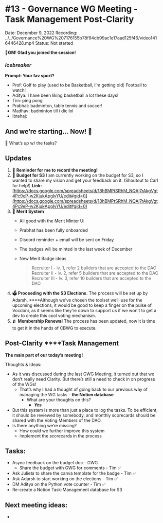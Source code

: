 # #13 - Governance WG Meeting - Task Management Post-Clarity

Date: December 9, 2022
Recording: ../../Governance%20WG%207176155b78f94db99ac1e17aad125f46/video1416446428.mp4
Status: Not started

🌱**GM! Glad you joined the session!**

### *Icebreaker*

**Prompt: Your fav sport?**

- Prof:  Golf to play (used to be Basketball, I’m getting old) Football to watch!
- Aditya: I have been liking basketball a lot these days!
- Tim: ping pong
- Prabhat: badminton, table tennis and soccer!
- Madhav: badminton till i die lol
- Ibtehaj:

## And we’re starting... Now! 🚀

<aside>
📢 What’s up w/ the tasks?

## Updates

1. 🔴 **Reminder for me to record the meeting!**
2. 💸 **Budget for S3**
I am currently working on the budget for S3, so I wanted to share my vision and get your feedback on it. (Shoutout to Carl for help!)
**Link:** [https://docs.google.com/spreadsheets/d/18hBMPtSRhM_NQAj7rAkgVgt4Pc9eP-w2KjukApgIvYU/edit#gid=0](https://docs.google.com/spreadsheets/d/18hBMPtSRhM_NQAj7rAkgVgt4Pc9eP-w2KjukApgIvYU/edit#gid=0)
3. 🏅 **Merit System**
    - All good with the Merit Minter UI
    - Prabhat has been fully onboarded
    - Discord reminder + email will be sent on Friday
    - The badges will be minted in the last week of December
    - New Merit Badge ideas
        
        > Recruiter I - lv. 1, refer 2 builders that are accepted to the DAO
        Recruiter II - lv. 2, refer 5 builders that are accepted to the DAO
        Recruiter III - lv. 3, refer 10 builders that are accepted to the DAO
        > 
4. 🗳️ **Proceeding with the S3 Elections.**
The process will be set up by Adarsh.
****Although we’ve chosen the toolset we’ll use for the upcoming elections, it would be good to keep a finger on the pulse of Vocdoni, as it seems like they’re down to support us if we won’t to get a dev to create this cool voting mechanism. 
5. 🫂 **Membership Renewal** 
The process has been updated, now it is time to get it in the hands of CBWG to execute.
</aside>

## Post-Clarity ****Task Management

**The main part of our today’s meeting!** 

Thoughts & Ideas:

- As it was discussed during the last GWG Meeting, it turned out that we don’t really need Clarity. But there’s still a need to check in on progress of the WGs!
    - That’s why I had a thought of going back to our previous way of managing the WG tasks - **the Notion database**
        - What are your thoughts on this?
            - ***Yes***
- But this system is more than just a place to log the tasks. To be efficient, it should be reviewed by somebody, and monthly scorecards should be shared with the Voting Members of the DAO.
- Is there anything we’re missing?
    - How could we further improve this system
    - Implement the scorecards in the process

## Tasks:

- Async feedback on the budget doc - GWG
    - Share the budget with GWG for comments - Tim ✅
- Ask Julieta to share the canva template for the badge - Tim ✅
- Ask Adarsh to start working on the elections - Tim ✅
- DM Aditya on the Python vote counter - Tim ✅
- Re-create a Notion Task-Management database for S3

## **Next meeting ideas:**

-